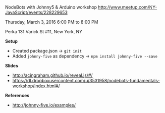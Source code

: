 NodeBots with Johnny5 & Arduino workshop
http://www.meetup.com/NY-JavaScript/events/228229653

Thursday, March 3, 2016
6:00 PM to 8:00 PM

Perka
131 Varick St #11, New York, NY

**Setup**
- Created package.json -> `git init`
- Added `johnny-five` as dependency -> `npm install johnny-five --save`

**Slides**
- http://acingraham.github.io/reveal.js/#/
- https://dl.dropboxusercontent.com/u/3531958/nodebots-fundamentals-workshop/index.html#/

**References**
- http://johnny-five.io/examples/